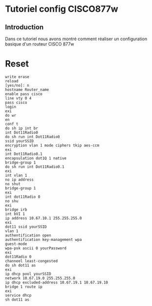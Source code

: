 # Tutoriel config CISCO877w

## Introduction
Dans ce tutoriel nous avons montré comment réaliser un configuration basique d'un routeur CISCO 877w 

# Reset
```
write erase
reload
[yes/no]: n
hostname Router_name
enable pass cisco
line vty 0 4
pass cisco
login
exi
do wr
en 
conf t
do sh ip int br
int Dot11Radio0
do sh run int Dot11Radio0
ssid yourSSID
encryption vlan 1 mode ciphers tkip aes-ccm
exi
int Dot11Radio0.1
encapsulation dot1Q 1 native
bridge-group 1
do sh run int Dot11Radio0.1
exi
int vlan 1
no ip address
no shut
bridge-group 1
exi
int dot11Radio 0
no shu
exi
bridge irb
int bVI 1
ip address 10.67.10.1 255.255.255.0
exi
dot11 ssid yourSSID
vlan 1
authentification open
authentification key-management wpa
guest-mode
wpa-psk ascii 0 yourPassword
exi
dot11Radio 0
channeel least-congested
do sh dot11 as
exi
ip dhcp pool yourSSID
network 10.67.19.0 255.255.255.0
ip dhcp excluded-address 10.67.19.1 10.67.19.10
bridge 1 route ip
exi
service dhcp
sh dot11 as
```
